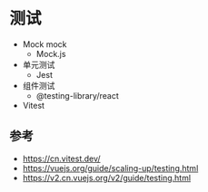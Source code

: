 # 测试

- Mock mock
  - Mock.js
- 单元测试
  - Jest
- 组件测试
  - @testing-library/react
- Vitest

## 参考

- https://cn.vitest.dev/
- https://vuejs.org/guide/scaling-up/testing.html
- https://v2.cn.vuejs.org/v2/guide/testing.html
